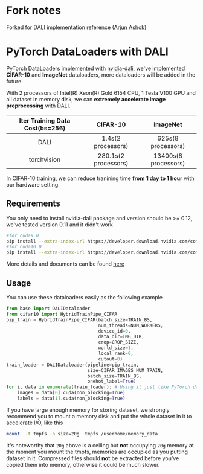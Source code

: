 # Fork notes

Forked for DALI implementation reference ([Arjun Ashok](https://github.com/ashok-arjun/))

# PyTorch DataLoaders with DALI

PyTorch DataLoaders implemented with [nvidia-dali](https://docs.nvidia.com/deeplearning/sdk/dali-developer-guide/docs/index.html), we've implemented **CIFAR-10** and **ImageNet** dataloaders, more dataloaders will be added in the future.

With 2 processors of Intel(R) Xeon(R) Gold 6154 CPU, 1 Tesla V100 GPU and all dataset in memory disk, we can **extremely** **accelerate image preprocessing** with DALI.

| Iter Training Data Cost(bs=256) | CIFAR-10 | ImageNet |
| :-----------------------------: | :------: | :------: |
|              DALI               |   1.4s(2 processors)   | 625s(8 processors)  |
|           torchvision           |  280.1s(2 processors)  | 13400s(8 processors)  |

In CIFAR-10 training, we can reduce tranining time **from** **1 day to 1 hour** with our hardware setting.

## Requirements

You only need to install nvidia-dali package and version should be >= 0.12, we've tested version 0.11 and it didn't work

```bash
#for cuda9.0
pip install --extra-index-url https://developer.download.nvidia.com/compute/redist/cuda/9.0 nvidia-dali
#for cuda10.0
pip install --extra-index-url https://developer.download.nvidia.com/compute/redist/cuda/10.0 nvidia-dali
```

More details and documents can be found [here](https://docs.nvidia.com/deeplearning/sdk/dali-developer-guide/docs/index.html#)

## Usage

You can use these dataloaders easily as the following example

```python
from base import DALIDataloader
from cifar10 import HybridTrainPipe_CIFAR
pip_train = HybridTrainPipe_CIFAR(batch_size=TRAIN_BS,
                                  num_threads=NUM_WORKERS,
                                  device_id=0, 
                                  data_dir=IMG_DIR, 
                                  crop=CROP_SIZE, 
                                  world_size=1, 
                                  local_rank=0, 
                                  cutout=0)
train_loader = DALIDataloader(pipeline=pip_train,
                              size=CIFAR_IMAGES_NUM_TRAIN, 
                              batch_size=TRAIN_BS, 
                              onehot_label=True)
for i, data in enumerate(train_loader): # Using it just like PyTorch dataloader
    images = data[0].cuda(non_blocking=True)
    labels = data[1].cuda(non_blocking=True)
```

If you have large enough memory for storing dataset, we strongly recommend you to mount a memory disk and put the whole dataset in it to accelerate I/O, like this

```bash
mount  -t tmpfs -o size=20g  tmpfs /userhome/memory_data
```

It's noteworthy that `20g` above is a ceiling but **not** occupying `20g` memory at the moment you mount the tmpfs, memories are occupied as you putting dataset in it. Compressed files should **not** be extracted before you've copied them into memory, otherwise it could be much slower.

